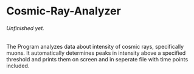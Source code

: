 # Cosmic-Ray-Analyzer
###### Unfinished yet.

The Program analyzes data about intensity of cosmic rays, specifically muons. It automatically determines peaks in intensity above a specified threshold and prints them on screen and in seperate file with time points included.
